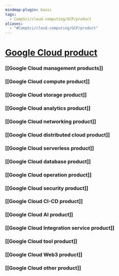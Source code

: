 ```yaml
---
mindmap-plugin: basic
tags:
  - CompSci/cloud-computing/GCP/product
aliases:
  - "#CompSci/cloud-computing/GCP/product"
---
```

# [Google Cloud product](https://console.cloud.google.com/products)

### [[Google Cloud management products]]
### [[Google Cloud compute product]]
### [[Google Cloud storage product]]
### [[Google Cloud analytics product]]
### [[Google Cloud networking product]]
### [[Google Cloud distributed cloud product]]
### [[Google Cloud serverless product]]
### [[Google Cloud database product]]
### [[Google Cloud operation product]]
### [[Google Cloud security product]]
### [[Google Cloud CI-CD product]]
### [[Google Cloud AI product]]
### [[Google Cloud Integration service product]]
### [[Google Cloud tool product]]
### [[Google Cloud Web3 product]]
### [[Google Cloud other product]]

